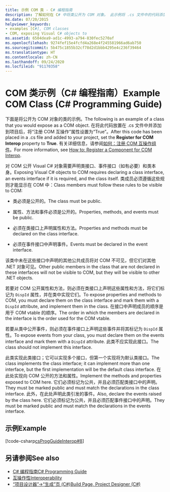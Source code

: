 ```yaml
---
title: 示例 COM 类 - C# 编程指南
description: 了解如何在 C# 中将类公开为 COM 对象。 此示例将 .cs 文件中的代码添加到项目中，并设置“注册 COM 互操作”属性。
ms.date: 07/20/2015
helpviewer_keywords:
- examples [C#], COM classes
- COM, exposing Visual C# objects to
ms.assetid: 6504dea9-ad1c-4993-a794-830fec5270af
ms.openlocfilehash: 9274fef15e4fcfd4a268e4f245581966ad6ab750
ms.sourcegitcommit: 5b475c1855b32cf78d2d1bbb4295e4c236f39464
ms.translationtype: HT
ms.contentlocale: zh-CN
ms.lasthandoff: 09/24/2020
ms.locfileid: "91170358"
---
```

# <a name="example-com-class-c-programming-guide"></a><span data-ttu-id="462db-104">COM 类示例（C# 编程指南）</span><span class="sxs-lookup"><span data-stu-id="462db-104">Example COM Class (C# Programming Guide)</span></span>

<span data-ttu-id="462db-105">下面是将公开为 COM 对象的类的示例。</span><span class="sxs-lookup"><span data-stu-id="462db-105">The following is an example of a class that you would expose as a COM object.</span></span> <span data-ttu-id="462db-106">在将此代码放置在 .cs 文件中并添加到项目后，将“注册 COM 互操作”属性设置为“True”。</span><span class="sxs-lookup"><span data-stu-id="462db-106">After this code has been placed in a .cs file and added to your project, set the **Register for COM Interop** property to **True**.</span></span> <span data-ttu-id="462db-107">有关详细信息，请参阅[如何：注册 COM 互操作组件](/previous-versions/visualstudio/visual-studio-2010/w29wacsy(v=vs.100))。</span><span class="sxs-lookup"><span data-stu-id="462db-107">For more information, see [How to: Register a Component for COM Interop](/previous-versions/visualstudio/visual-studio-2010/w29wacsy(v=vs.100)).</span></span>
  
 <span data-ttu-id="462db-108">对 COM 公开 Visual C# 对象需要声明类接口、事件接口（如有必要）和类本身。</span><span class="sxs-lookup"><span data-stu-id="462db-108">Exposing Visual C# objects to COM requires declaring a class interface, an events interface if it is required, and the class itself.</span></span> <span data-ttu-id="462db-109">类成员必须遵循这些规则才能显示在 COM 中：</span><span class="sxs-lookup"><span data-stu-id="462db-109">Class members must follow these rules to be visible to COM:</span></span>  
  
- <span data-ttu-id="462db-110">类必须是公开的。</span><span class="sxs-lookup"><span data-stu-id="462db-110">The class must be public.</span></span>  
  
- <span data-ttu-id="462db-111">属性、方法和事件必须是公开的。</span><span class="sxs-lookup"><span data-stu-id="462db-111">Properties, methods, and events must be public.</span></span>  
  
- <span data-ttu-id="462db-112">必须在类接口上声明属性和方法。</span><span class="sxs-lookup"><span data-stu-id="462db-112">Properties and methods must be declared on the class interface.</span></span>  
  
- <span data-ttu-id="462db-113">必须在事件接口中声明事件。</span><span class="sxs-lookup"><span data-stu-id="462db-113">Events must be declared in the event interface.</span></span>  
  
 <span data-ttu-id="462db-114">该类中未在这些接口中声明的其他公共成员将对 COM 不可见，但它们对其他 .NET 对象可见。</span><span class="sxs-lookup"><span data-stu-id="462db-114">Other public members in the class that are not declared in these interfaces will not be visible to COM, but they will be visible to other .NET objects.</span></span>  
  
 <span data-ttu-id="462db-115">若要对 COM 公开属性和方法，则必须在类接口上声明这些属性和方法，将它们标记为 `DispId` 属性，并在类中实现它们。</span><span class="sxs-lookup"><span data-stu-id="462db-115">To expose properties and methods to COM, you must declare them on the class interface and mark them with a `DispId` attribute, and implement them in the class.</span></span> <span data-ttu-id="462db-116">在接口中声明成员的顺序是用于 COM vtable 的顺序。</span><span class="sxs-lookup"><span data-stu-id="462db-116">The order in which the members are declared in the interface is the order used for the COM vtable.</span></span>  
  
 <span data-ttu-id="462db-117">若要从类中公开事件，则必须在事件接口上声明这些事件并将其标记为 `DispId` 属性。</span><span class="sxs-lookup"><span data-stu-id="462db-117">To expose events from your class, you must declare them on the events interface and mark them with a `DispId` attribute.</span></span> <span data-ttu-id="462db-118">此类不应实现此接口。</span><span class="sxs-lookup"><span data-stu-id="462db-118">The class should not implement this interface.</span></span>  
  
 <span data-ttu-id="462db-119">此类实现此类接口；它可以实现多个接口，但第一个实现将为默认类接口。</span><span class="sxs-lookup"><span data-stu-id="462db-119">The class implements the class interface; it can implement more than one interface, but the first implementation will be the default class interface.</span></span> <span data-ttu-id="462db-120">在此处实现向 COM 公开的方法和属性。</span><span class="sxs-lookup"><span data-stu-id="462db-120">Implement the methods and properties exposed to COM here.</span></span> <span data-ttu-id="462db-121">它们必须标记为公共，并且必须匹配类接口中的声明。</span><span class="sxs-lookup"><span data-stu-id="462db-121">They must be marked public and must match the declarations in the class interface.</span></span> <span data-ttu-id="462db-122">此外，在此处声明此类引发的事件。</span><span class="sxs-lookup"><span data-stu-id="462db-122">Also, declare the events raised by the class here.</span></span> <span data-ttu-id="462db-123">它们必须标记为公共，并且必须匹配事件接口中的声明。</span><span class="sxs-lookup"><span data-stu-id="462db-123">They must be marked public and must match the declarations in the events interface.</span></span>  
  
## <a name="example"></a><span data-ttu-id="462db-124">示例</span><span class="sxs-lookup"><span data-stu-id="462db-124">Example</span></span>  

 [!code-csharp[csProgGuideInterop#8](~/samples/snippets/csharp/VS_Snippets_VBCSharp/csProgGuideInterop/CS/ExampleCOM.cs#8)]  
  
## <a name="see-also"></a><span data-ttu-id="462db-125">另请参阅</span><span class="sxs-lookup"><span data-stu-id="462db-125">See also</span></span>

- [<span data-ttu-id="462db-126">C# 编程指南</span><span class="sxs-lookup"><span data-stu-id="462db-126">C# Programming Guide</span></span>](../index.md)
- [<span data-ttu-id="462db-127">互操作性</span><span class="sxs-lookup"><span data-stu-id="462db-127">Interoperability</span></span>](./index.md)
- [<span data-ttu-id="462db-128">“项目设计器”->“生成”页 (C#)</span><span class="sxs-lookup"><span data-stu-id="462db-128">Build Page, Project Designer (C#)</span></span>](/visualstudio/ide/reference/build-page-project-designer-csharp)
